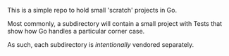 This is a simple repo to hold small 'scratch' projects in Go.

Most commonly, a subdirectory will contain a small project with Tests that show how Go handles a particular corner case.

As such, each subdirectory is *intentionally* vendored separately.